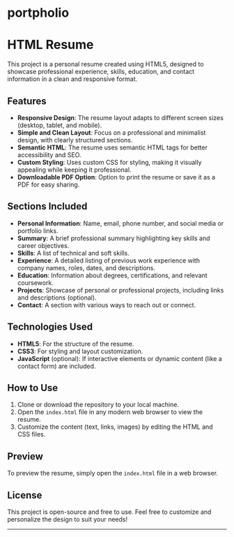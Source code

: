 # portpholio

# HTML Resume

This project is a personal resume created using HTML5, designed to showcase professional experience, skills, education, and contact information in a clean and responsive format.

## Features

- **Responsive Design**: The resume layout adapts to different screen sizes (desktop, tablet, and mobile).
- **Simple and Clean Layout**: Focus on a professional and minimalist design, with clearly structured sections.
- **Semantic HTML**: The resume uses semantic HTML tags for better accessibility and SEO.
- **Custom Styling**: Uses custom CSS for styling, making it visually appealing while keeping it professional.
- **Downloadable PDF Option**: Option to print the resume or save it as a PDF for easy sharing.

## Sections Included

- **Personal Information**: Name, email, phone number, and social media or portfolio links.
- **Summary**: A brief professional summary highlighting key skills and career objectives.
- **Skills**: A list of technical and soft skills.
- **Experience**: A detailed listing of previous work experience with company names, roles, dates, and descriptions.
- **Education**: Information about degrees, certifications, and relevant coursework.
- **Projects**: Showcase of personal or professional projects, including links and descriptions (optional).
- **Contact**: A section with various ways to reach out or connect.

## Technologies Used

- **HTML5**: For the structure of the resume.
- **CSS3**: For styling and layout customization.
- **JavaScript** (optional): If interactive elements or dynamic content (like a contact form) are included.

## How to Use

1. Clone or download the repository to your local machine.
2. Open the `index.html` file in any modern web browser to view the resume.
3. Customize the content (text, links, images) by editing the HTML and CSS files.

## Preview

To preview the resume, simply open the `index.html` file in a web browser.

## License

This project is open-source and free to use. Feel free to customize and personalize the design to suit your needs!

---
